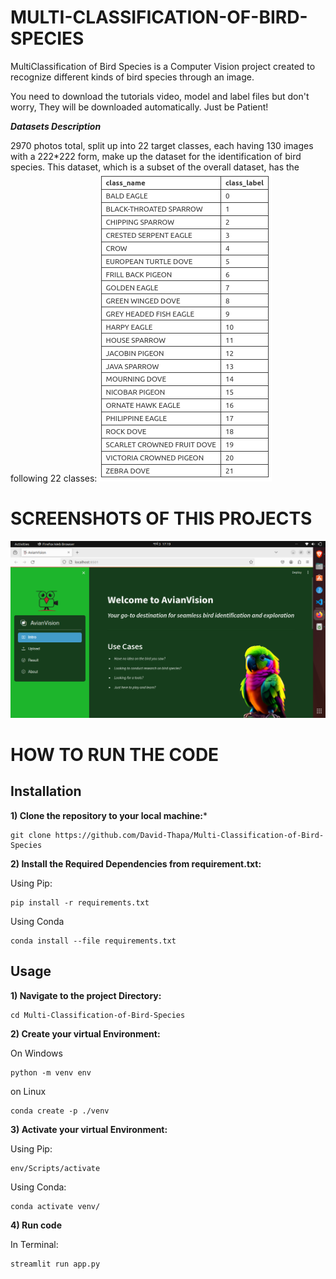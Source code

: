 # MULTI-CLASSIFICATION-OF-BIRD-SPECIES

MultiClassification of Bird Species is a Computer Vision project created to recognize different kinds of bird species through an image.

You need to download the tutorials video, model and label files but don't worry, They will be downloaded automatically. Just be Patient!

***Datasets Description***

2970 photos total, split up into 22 target classes, each having 130 images with a 222*222 form, make up the dataset for the identification of bird species. This dataset, which is a subset of the overall dataset, has the following 22 classes:
![alt text](static/Dataset_description.png)

# SCREENSHOTS OF THIS PROJECTS
![alt text](static/Intro_to_project.png)

# HOW TO RUN THE CODE
## Installation

**1) Clone the repository to your local machine:***

```
git clone https://github.com/David-Thapa/Multi-Classification-of-Bird-Species
```
**2) Install the Required Dependencies from requirement.txt:**

Using Pip:
```
pip install -r requirements.txt
```
Using Conda
```
conda install --file requirements.txt
```

## Usage
**1) Navigate to the project Directory:**
```
cd Multi-Classification-of-Bird-Species
```

**2) Create your virtual Environment:**

On Windows
```
python -m venv env
```
on Linux
```
conda create -p ./venv
```

**3) Activate your virtual Environment:**

Using Pip:
```
env/Scripts/activate
```
Using Conda:
```
conda activate venv/
```

**4) Run code**

In Terminal:
```
streamlit run app.py
```